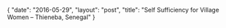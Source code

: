 {
   "date": "2016-05-29",
   "layout": "post",
   "title": "Self Sufficiency for Village Women – Thieneba, Senegal"
}

